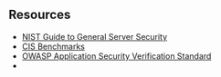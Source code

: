 

## Resources

* [NIST Guide to General Server Security](https://www.nist.gov/publications/guide-general-server-security)
* [CIS Benchmarks](https://www.cisecurity.org/cis-benchmarks)
* [OWASP Application Security Verification Standard](https://owasp.org/www-project-application-security-verification-standard)
* 
